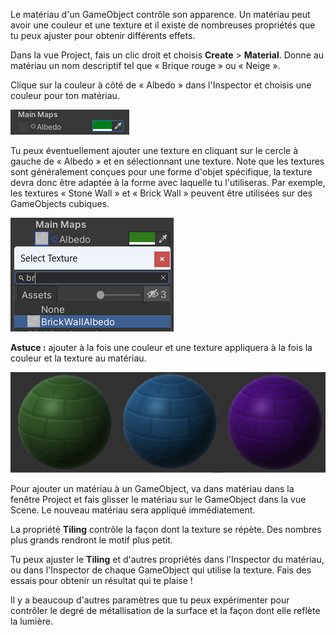 Le matériau d'un GameObject contrôle son apparence. Un matériau peut avoir une couleur et une texture et il existe de nombreuses propriétés que tu peux ajuster pour obtenir différents effets.

Dans la vue Project, fais un clic droit et choisis **Create** > **Material**. Donne au matériau un nom descriptif tel que « Brique rouge » ou « Neige ».

Clique sur la couleur à côté de « Albedo » dans l'Inspector et choisis une couleur pour ton matériau.

![Dans le composant Material, la case à droite de « Albedo » est remplie avec la couleur verte.](images/base-green.png)

Tu peux éventuellement ajouter une texture en cliquant sur le cercle à gauche de « Albedo » et en sélectionnant une texture. Note que les textures sont généralement conçues pour une forme d'objet spécifique, la texture devra donc être adaptée à la forme avec laquelle tu l'utiliseras. Par exemple, les textures « Stone Wall » et « Brick Wall » peuvent être utilisées sur des GameObjects cubiques.

![Dans le composant Material, le cercle à gauche de « Base Map » est annoté. Une fenêtre contextuelle affiche la texture Brick Wall.](images/add-texture.png)

**Astuce :** ajouter à la fois une couleur et une texture appliquera à la fois la couleur et la texture au matériau.

![Matériaux en briques vertes, bleues et violettes.](images/coloured-brick.png)

Pour ajouter un matériau à un GameObject, va dans matériau dans la fenêtre Project et fais glisser le matériau sur le GameObject dans la vue Scene. Le nouveau matériau sera appliqué immédiatement.


La propriété **Tiling** contrôle la façon dont la texture se répète. Des nombres plus grands rendront le motif plus petit.

Tu peux ajuster le **Tiling** et d'autres propriétés dans l'Inspector du matériau, ou dans l'Inspector de chaque GameObject qui utilise la texture. Fais des essais pour obtenir un résultat qui te plaise !

Il y a beaucoup d'autres paramètres que tu peux expérimenter pour contrôler le degré de métallisation de la surface et la façon dont elle reflète la lumière. 
